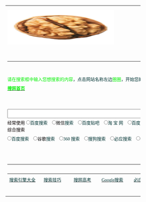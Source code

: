 <!-- 参考http://www.sowang.com/s/ -->

<html><head><meta http-equiv="Content-Type" content="text/html; charset=GBK">
<title>搜网全能搜 - 搜索引擎大全!各大搜索引擎一键搜索!</title>

<meta name="Description" content="为您提供各大搜索引擎入口,集合全世界最大的搜索引擎百度搜索,谷歌搜索,360搜索,搜狗搜索,必应搜索等搜索引擎,帮您一键实现对百度、谷歌、搜狗、必应、360等搜索引擎及视频、图片、音乐、知识、微博、微信、购物等热门网站搜索，方便您快速找到所需！&quot;">
<meta name="Keywords" content="搜索引擎,搜索大全,搜索引擎大全,全能搜,百度搜索引擎,google谷歌搜索引擎,360搜索引擎,搜狗搜索引擎,搜搜搜索引擎,必应搜索引擎,购物搜索引擎,网页搜索引擎,音乐搜索引擎,视频搜索引擎,学术搜索引擎,图片搜索引擎">

<style type="text/css">
<!--

body, td{color:/#000;font-size:12px;font-family:宋体;line-height:140%}
A:LINK{color:/#039;}

A:VISITED{color:/#039;}
A:HOVER{color:/#f60;}

.WH{color:/#FFF;font:bold 14.8px 宋体}
.WHS{color:/#FFF;font:12px 宋体}

:link.WHS{color:/#FFF;font:12px 宋体}
:visited.WHS{color:/#FFF;font:12px 宋体}

:hover.WHS{color:/#f60;font:12px 宋体}
.X{font-size:24px;font-weight:bold;}

.L{font-size:16px;font-weight:bold;}
.M{font:bold 14.8px 宋体}

.C{font-size:14.8px}
.S{font-size:12px}

.LM{line-height:130%}
.LL{line-height:150%}

.f11{font-size:14.9px}
.f1{font-size:10px}

.f2{font-size:12px}
.f3{font-size:16px}

.f4{font-size:18px}
.f5{font-size:24px}

.f6{font-size:31px}
.lh13{line-height:130%}

.lh15{line-height:150%}
.lh17{line-height:170%}

select{font-size:12px}
input{font-size:12px}

.l15{line-height:150%}
.img01{border-color:/#000000;color:/#000000;}

.c01{color:/#ffffff;line-height:150%}
.c03{color:/#FA7701;line-height:170%;font-size:14.9px}

.td_background {BACKGROUND-COLOR: /#f7f7f4; COLOR: /#3f3f3f; FONT-SIZE: 12px;
LINE-HEIGHT: 13pt; TEXT-ALIGN: center}

.f14 {font-size:14.8px;font-family:宋体; line-height: 20px}
.b10 { font-family: "宋体"; font-size: 10pt; color: /#000000; line-height: 130%}

.black9 { font-family: "宋体"; font-size: 9pt; color: /#000000; text-decoration: none}
.p4{font-size:14.8px;line-height:130%}

.f9 { font-size: 12px}
.a { font-family: "宋体"; font-size: 12px; color: 000099; text-decoration: none}

.text {font-size: 14.9px; line-height: 22px}
a {font-size: 9pt; text-decoration: underline}

.blue {text-decoration: underline;color:/#000099;line-height: 18px;}
.green { font-family: "宋体"; font-size: 14px; color: 687C49; text-decoration: none}

.b2 { font-family: "宋体"; font-size: 12px; color: /#000000; text-decoration: none; line-height: 18px}
a:link.a02 {color:/#0000ff;font-size:14.9px;font-weight:bold;}

.t3 { font-size: 14px; line-height: 140%; }
.tech15 {font-size:14.9px;line-height:120%;}

.techs1 {font-size:10px;color:/#6666cc;}
.navtd{ font-size: 12px; font-family: MS Shell Dlg,Tahoma,sans-serif,宋体; color: /#FFFFFF; text-decoration: none }

.bold{ font-weight: bold }
a:link.lan7 {color:/#00169C;font-size:12px}

.l17 {line-height:170%;}
a:link.link1 {text-decoration:none;}

.cont {FONT-FAMILY: 宋体; FONT-SIZE: 14px; LINE-HEIGHT: 20px}
.blank {LINE-HEIGHT: 20px; WIDTH: 95%; align: left}

td {font-family:宋体;font-size:12px;}
.itm {

FONT-FAMILY: "宋体"; FONT-SIZE: 12px
; color: /#FFFFFF}

.a14{font-size:14px;text-indent:25px;line-height:20px}
.item { font: 10pt "宋体"}

table {font-family: "宋体"; font-size: 9pt;}
.sms { font-size: 12px}.sms { font-size: 12px}.sms { font-size: 12px}a:link.keys { color: /#0000FF; text-decoration: none; font-size: 12px; }a:link.keys { color: /#0000FF; text-decoration: none; font-size: 12px; }a:link.keys { color: /#0000FF; text-decoration: none; font-size: 12px; }a:link.keys { color: /#0000FF; text-decoration: none; font-size: 12px; }a:link.keys { color: /#0000FF; text-decoration: none; font-size: 12px; }a:link.keys { color: /#0000FF; text-decoration: none; font-size: 12px; }a:link.keys { color: /#0000FF; text-decoration: none; font-size: 12px; }a:link.keys { color: /#0000FF; text-decoration: none; font-size: 12px; }a:link.keys { color: /#0000FF; text-decoration: none; font-size: 12px; }a:link.keys { color: /#0000FF; text-decoration: none; font-size: 12px; }a:link.keys { color: /#0000FF; text-decoration: none; font-size: 12px; }a:link.keys { color: /#0000FF; text-decoration: none; font-size: 12px; }a:link.keys { color: /#0000FF; text-decoration: none; font-size: 12px; }a:link.keys { color: /#0000FF; text-decoration: none; font-size: 12px; }a:link.keys { color: /#0000FF; text-decoration: none; font-size: 12px; }a:link.keys { color: /#0000FF; text-decoration: none; font-size: 12px; }a:link.keys { color: /#0000FF; text-decoration: none; font-size: 12px; }a:link.keys { color: /#0000FF; text-decoration: none; font-size: 12px; }a:link.keys { color: /#0000FF; text-decoration: none; font-size: 12px; }a:link.keys { color: /#0000FF; text-decoration: none; font-size: 12px; }a:link.keys { color: /#0000FF; text-decoration: none; font-size: 12px; }a:link.keys { color: /#0000FF; text-decoration: none; font-size: 12px; }a:link.keys { color: /#0000FF; text-decoration: none; font-size: 12px; }a:link.keys { color: /#0000FF; text-decoration: none; font-size: 12px; }a:link.keys { color: /#0000FF; text-decoration: none; font-size: 12px; }a:link.keys { color: /#0000FF; text-decoration: none; font-size: 12px; }.p1{font-size:12px}

.b { font-family: "宋体"; font-size: 14px; color: /#000000; text-decoration: none; font-weight: bold}
.f12{font-size:12px; color:/#000000; line-height: 18px}

.dir {FONT-FAMILY: 宋体; FONT-SIZE: 14.8px; FONT-WEIGHT: bold}
.unnamed1 { font-size: 9pt}

.TEXT1 {line-height: 130%;}
.p2{font-size:12px;line-height:130%;}

.tomg { color: /#000000; font-size:12px; text-decoration:none}
a:link.tomg {color: /#000000; text-decoration:none}

.f{font-size:12px}.c07{color:/#777777;line-height:150%;}
a:link.lk3 {color:/#777777;text-decoration:none;}

.font {font-size: 9pt; font-family: "宋体", "Arial Narrow", "Times New Roman",line-height:13pt;}
:link.fl{color:/#6f6f6f}

.n02 {FONT-SIZE: 14px; LINE-HEIGHT: 150%}
a:link.a07 {text-decoration:none;color:/#0000AA;}

.p3{font-family:"宋体";font-size:12px;line-height:200%}.black { font-size: 12px;text-decoration: none;line-height: 18px;}
.tableBorder1{width:98%;border: 1px; background-color: /#6595D6;}

td.TableBody1{background-color: /#FFFFFF;line-height : normal ;}
table {font-family: "宋体"; font-size: 9pt;}

/*{margin:0;padding:0;}
.newsblue1 { font-size: 14px; line-height: 21px; color: /#0F0CBF;}

a {font-size: 9pt; text-decoration: underline}
a:link{color:000066}

a:link{font-size:12px;color:/#0000cc;}
/*{margin:0;padding:0;}

--></style><!--<base target="_blank">--><base href="." target="_blank">
<style type="text/css">/#yddContainer{display:block;font-family:Microsoft YaHei;position:relative;width:100%;height:100%;top:-4px;left:-4px;font-size:12px;border:1px solid}/#yddTop{display:block;height:22px}/#yddTopBorderlr{display:block;position:static;height:17px;padding:2px 28px;line-height:17px;font-size:12px;color:/#5079bb;font-weight:bold;border-style:none solid;border-width:1px}/#yddTopBorderlr .ydd-sp{position:absolute;top:2px;height:0;overflow:hidden}.ydd-icon{left:5px;width:17px;padding:0px 0px 0px 0px;padding-top:17px;background-position:-16px -44px}.ydd-close{right:5px;width:16px;padding-top:16px;background-position:left -44px}/#yddKeyTitle{float:left;text-decoration:none}/#yddMiddle{display:block;margin-bottom:10px}.ydd-tabs{display:block;margin:5px 0;padding:0 5px;height:18px;border-bottom:1px solid}.ydd-tab{display:block;float:left;height:18px;margin:0 5px -1px 0;padding:0 4px;line-height:18px;border:1px solid;border-bottom:none}.ydd-trans-container{display:block;line-height:160%}.ydd-trans-container a{text-decoration:none;}/#yddBottom{position:absolute;bottom:0;left:0;width:100%;height:22px;line-height:22px;overflow:hidden;background-position:left -22px}.ydd-padding010{padding:0 10px}/#yddWrapper{color:/#252525;z-index:99999;background:url(chrome-extension://bgllbpdmpeenjbeiigkhccehncomjfbk/ab20.png);}/#yddContainer{background:/#fff;border-color:/#4b7598}/#yddTopBorderlr{border-color:/#f0f8fc}/#yddWrapper .ydd-sp{background-image:url(chrome-extension://bgllbpdmpeenjbeiigkhccehncomjfbk/ydd-sprite.png)}/#yddWrapper a,/#yddWrapper a:hover,/#yddWrapper a:visited{color:/#50799b}/#yddWrapper .ydd-tabs{color:/#959595}.ydd-tabs,.ydd-tab{background:/#fff;border-color:/#d5e7f3}/#yddBottom{color:/#363636}/#yddWrapper{min-width:250px;max-width:400px;margin-top: 15px;}</style><style id="style-1-cropbar-clipper">//* Copyright 2014 Evernote Corporation. All rights reserved. /*/

.en-markup-crop-options {
top: 18px !important;

left: 50% !important;
margin-left: -100px !important;

width: 200px !important;
border: 2px rgba(255,255,255,.38) solid !important;

border-radius: 4px !important;
}

.en-markup-crop-options div div:first-of-type {
margin-left: 0px !important;

}
</style></head>

<body>
<div align="center">

<table border="0" width="55%" height="636">
<tbody><tr>

<td height="108">
<p align="center">

<img border="0" src="/img/hetao_80x106.png" alt="搜网全能搜 --- 帮您一键实现对百度、谷歌、搜狗、必应、360搜索引擎、视频、图片、音乐、知识、微博、微信、购物等热门网站搜索，方便您快速找到需要的东西！" width="341" height="110"></p></td>
</tr>

<tr>
<td height="345">

<table border="0" cellpadding="0" cellspacing="0" width="873" height="280">
<tbody><tr>

<td width="873" height="19" style="font-size: 12px; margin: 0; padding: 0">
</td>

</tr>
<tr>

<td width="873" height="19" style="font-size: 12px; margin: 0; padding: 0">
</td>

</tr>
<tr>

<td width="873" height="19" style="font-size: 12px; margin: 0; padding: 0">
<font color="/#FF0000">

<span style="font-size: 10.5pt; margin: 0; padding: 0" lang="zh-cn">请在</span><span style="font-size: 10.5pt" lang="zh-cn">搜索</span><span style="font-size: 10.5pt">框</span><span style="font-size: 10.5pt; margin: 0; padding: 0" lang="zh-cn">中输入您想搜索的内容</span></font><font style="margin: 0; padding: 0"><font color="/#333333"><span style="font-size: 10.5pt">，点击网站名称左边</span></font><span style="font-size: 10.5pt"><font color="/#FF0000">圈圈</font></span></font><font color="/#333333" style="margin: 0; padding: 0"><span style="font-size: 10.5pt">，</span></font><span lang="zh-cn" style="margin: 0; padding: 0"><font color="/#333333" style="margin: 0; padding: 0"><span style="font-size: 10.5pt">开始您的搜索之旅
！搜网全能搜一键搜索！</span>&nbsp;<span style="font-size: 10.5pt"> </span> </font></span>

<font color="/#635f5c" style="margin: 0px; padding: 0px"><b>
<span class="eng">

<font color="/#333333" style="margin: 0px; padding: 0px">
<span style="font-size: 10.5pt"></span></font></span>

</b><span class="eng">
<font color="/#333333" style="margin: 0px; padding: 0px"><u><span style="margin: 0px; padding: 0px">

<font color="/#FF0000" style="margin: 0; padding: 0; ">
<a href="http://www.sowang.com/">

<font color="/#FF0000" style="font-size: 10.5pt; font-weight:700">搜网首页</font></a></font></span></u></font></span></font><b><span lang="zh-cn" style="margin: 0; padding: 0"><font color="/#333333" style="margin: 0; padding: 0">&nbsp; </font></span>
<font color="/#111111"></font><span lang="zh-cn" style="margin: 0; padding: 0"><font color="/#333333" style="margin: 0; padding: 0">&nbsp; </font></span><span lang="zh-cn" style="margin: 0; padding: 0"><font color="/#333333" style="margin: 0; padding: 0"> </font></span>

</b><font color="/#333333"><span style="font-size: 10.5pt">
</span></font><b><script language="javascript">

<!--
function check(select){

key = document.form1.word.value;
switch(select){

case 001: window.open('http://search.tianya.cn/s?q='+key);break;
case 002: window.open('http://www.soku.com/search_video/q_'+key);break;

case 003: window.open('http://s.weibo.com/weibo/'+key);break;
case 004: window.open('http://so.tudou.com/nisearch//'+key);break;

case 005: window.open('http://search.xunlei.com/search.php?keyword='+key);break;
case 006: window.open('http://www.baidu.com/baidu?tn=bds&cl=3&ct=2097152&si=gamersky.com&s=&word='+key);break;

case 007: window.open('http://so.iqiyi.com/so/q_'+key);break;
case 009: window.open('http://www.so.com/s?ie=utf-8&src=360sou_home&q='+encodeURIComponent(key));break;

case 024: window.open('http://news.chinaso.com/newssearch.htm?q='+key);break;
case 511: window.open('http://so.tv.sohu.com/mts?box=1&wd='+key);break;

case 013: window.open('https://search.jd.com/Search?keyword='+key);break;
case 015: window.open('http://searchb.dangdang.com/?key='+key);break;

case 016: window.open('http://www.amazon.cn/gp/search?__mk_zh_CN=%E4%BA%9A%E9%A9%AC%E9%80%8A%E7%BD%91%E7%AB%99&url=search-alias%3Daps&field-keywords='+key);break;
case 017: window.open('http://tuan.baidu.com/quanguo/?do=search&wd='+key);break;

case 018: window.open('http://wenku.baidu.com/search?word='+key);break;
case 019: window.open('http://zh.wikipedia.org/wiki/'+key);break;

case 020: window.open('http://tieba.baidu.com/f?kw='+key);break;
case 021: window.open('http://www.baidu.com/s?rtt=2&tn=baiduwb&cl=2&wd='+key);break;

case 322: window.open('http://weixin.sogou.com/weixin?type=2&query='+key);break;
case 023: window.open('http://www.douban.com/search?search_text='+key);break;

case 026: window.open('http://map.sogou.com//#lq='+key);break;
case 027: window.open('http://www.haodou.com/search/'+key);break;

case 028: window.open('http://gouwu.sogou.com/shop?query='+key);break;
case 029: window.open('http://xyx.hao123.com/search/?q='+key);break;

case 030: window.open('http://search.17173.com/jsp/news.jsp?keyword='+key .htm);break;
case 031: window.open('http://data.yule.baidu.com/s?word='+key .htm);break;

case 033: window.open('http://image.so.com/i?q='+key .htm);break;
case 034: window.open('http://gouwu.sogou.com/shop?query='+key);break;

case 211: window.open('http://www.kugou.com/common/search.php?keyword='+encodeURIComponent(key));break;
case 212: window.open('http://mp3.baidu.com/m?f=ms&rf=idx&tn=baidump3&ct=134217728&lf=&rn=&word='+key);break;

case 213: window.open('http://www.sowang.cn/'+key);break;
case 214: window.open('http://music.yahoo.cn/s?q='+key);break;

case 101: window.open('http://www.google.com/cse?cx=partner-pub-6779091984393228%3A69q7uss5stz&ie=GB2312&q='+key);break;
case 102: window.open('https://video.so.com/v?q='+key);break;

case 103: window.open('http://dict.baidu.com/s?ie=gb2312&bs=windows&sr=&z=&cl=3&f=8&word='+key);break;
case 221: window.open('https://www.google.com.hk/search?safe=strict&hl=zh-CN&source=hp&ei=RYeuWoPrEISyswGswYHYCA&q='+key);break;

case 223: window.open('http://www.sogou.com/sogou?query='+key+'&pid=sogou-site-bd1354624fbae3b2');break;
case 224: window.open('http://www.baidu.com/s?tn=sitesowang&word='+key);break;

case 227: window.open('http://cn.bing.com/search?q='+encodeURIComponent(key));break;
case 233: window.open('http://www.baidu.com/s?wd='+key);break;

case 232: window.open('http://v.baidu.com/search.php?word='+key);break;
case 237: window.open('http://www.baidu.com/s?tn=sitesowang&cl=3&rn=10&ct=0&lm=0&word=filetype%3Aall+'+key);break;

case 238: window.open('http://www.gougou.com/search?search='+key);break;
case 239: window.open('http://pic.sogou.com/pics?query='+key);break;

case 240: window.open('http://sucai.zcool.com.cn/search.do?k='+key);break;
case 241: window.open('http://www.baidu.com/s?cl=3&tn=sitesowang&f=5&wd=mtv下载 '+key);break;

case 249: window.open('http://images.google.cn/images?complete=1&hl=zh-CN&q='+key);break;
case 250: window.open('http://image.baidu.com/i?ct=201326592&cl=2&lm=-1&tn=baiduimage&pv=&word='+key);break;

case 251: window.open('http://video.baidu.com/v?ct=301989888&rn=20&pn=0&db=0&s=0&word='+key);break;
case 252: window.open('http://search.pptv.com/s_video?kw='+key);break;

case 253: window.open('http://v.iask.com/v?k='+key);break;
case 255: window.open('http://movie.hao123.com/allsearch?q='+key);break;

case 256: window.open('http://www.soku.com/search_video/q_'+key);break;
case 264: window.open('http://mp3.baidu.com/m?rn=&tn=baidump3&ct=134217728&lm=6&word='+key);break;

case 269: window.open('http://so.hudong.com/s/doc/'+key);break;
case 270: window.open('http://zhidao.baidu.com/q?ct=17&pn=0&tn=ikaslist&rn=10&word='+key);break;

case 271: window.open('http://baike.baidu.com/w?ct=17&lm=0&tn=baiduWikiSearch&pn=0&rn=10&word='+key);break;
case 274: window.open('http://www.baidu.com/s?tn=sitesowang&ct=&lm=&z=&rn=&word='+key);break;

case 275: window.open('http://www.iciba.com/'+key);break;
case 276: window.open('http://www.baidu.com/baidu?ie=gb2312&ct=1048576&cl=3&word='+key);break;

case 278: window.open('http://zidian.cn.yahoo.com/result_en2cn.html?p='+key);break;
case 279: window.open('http://dict.cn/search/?q='+key);break;

case 280: window.open('http://www.lfzz.net/tools/dict.asp?word='+key);break;
case 281: window.open('http://hanyu.baidu.com/s?ie=gb2312&bs=windows&sr=&z=&cl=3&f=8&word='+key);break;

case 284: window.open('http://s.taobao.com/search?q='+key);break;
case 285: window.open('http://search.cctv.com/search.php?qtext='+encodeURIComponent(key));break;

case 300: window.open('http://list.tmall.com/search_product.htm?q='+key);break;
case 310: window.open('http://www.xilinjie.com/s?q='+key);break;

case 400: window.open('http://so2.4399.com/search/search.php?k='+key);break;
case 500: window.open('http://www.baidu.com/s?tn=sitesowang&word='+key);break;

case 501: window.open('http://s.taobao.com/search?q='+key);break;
case 502: window.open('http://v.baidu.com/v?word='+key);break;

case 503: window.open('http://list.tmall.com/search_product.htm?q='+key);break;
case 504: window.open('http://mp3.baidu.com/m?f=ms&rf=idx&tn=baidump3&ct=134217728&lf=&rn=&word='+key);break;

case 505: window.open('http://map.baidu.com/m?word='+key);break;
case 506: window.open('http://s.weibo.com/weibo/'+key);break;

case 507: window.open('http://tieba.baidu.com/f?kw='+key);break;
case 508: window.open('http://news.baidu.com/ns?word='+key);break;

case 509: window.open('http://xueshu.baidu.com/s?wd='+key);break;
case 510: window.open('http://v.qq.com/search.html?pagetype=3&stj2=search.search&stag=txt.index&ms_key='+key);break;

case 600: window.open('http://vdisk.weibo.com/search/?type=public&keyword='+key);break;
case 700: window.open('http://xueshu.baidu.com/s?wd='+key);break;

case 800: window.open('http://cn.bing.com/academic/search?q='+key);break;
case 900: window.open('http://www.sogou.com/xueshu?ie=utf-8&query='+key);break;

case 920: window.open('http://epub.cnki.net/kns/brief/default_result.aspx'+key);break;
case 990: window.open('http://www.sowang.com/chaxun/index.htm'+key);break;

case 950: window.open('https://sg.search.yahoo.com/search;_ylt=AwrBTvcZ.PlTbwEApZQi4gt.;_ylc=X1MDMjExNDcwODAwMgRfcgMyBGJjawNjb2Q5ZHExOXZqdTBwJTI2YiUzRDMlMjZzJTNEOGEEZnIDBGdwcmlkAwRtdGVzdGlkA251bGwEbl9yc2x0AzAEbl9zdWdnAzAEb3JpZ2luA3NnLnNlYXJjaC55YWhvby5jb20EcG9zAzAEcHFzdHIDBHBxc3RybAMEcXN0cmwDNgRxdWVyeQNzZWFyY2gEdF9zdG1wAzE0MDg4OTA2NTUEdnRlc3RpZANudWxs?pvid=tKo33Dk4LjHm5xgGlXwchw6aMTgyLlP5.Bn_iSKI&p='+key);break;
case 960: window.open('https://www.yandex.com/search/?text='+key);break;

case 991: window.open('https://scholar.google.com.hk/scholar?hl=zh-CN&as_sdt=0%2C5&q='+key);break;
case 992: window.open('http://zhihu.sogou.com/zhihu?query='+key);break;

case 993: window.open('http://dict.youdao.com/search?q='+key);break;
case 994: window.open('http://www.chaoxing.com/search?sw='+key);break;

case 995: window.open('http://www.sciinfo.cn/Result.aspx?c=1&q='+key);break;
case 996: window.open('http://cn.whu.findplus.cn/?h=search_list&query='+key);break;

case 997: window.open('http://search.gome.com.cn/search?question='+key);break;
case 635: window.open(''+key);break;

}
}

//-->
</script></b><font color="/#333333"><span style="font-size: 10.5pt"> 　</span></font><span id="thread_78482"></span></td>

</tr>
<tr>

<td width="873" height="47" style="font-size: 12px; margin: 0; padding: 0"><form name="form1" method="get" action="http://www.baidu.com/s?tn=sitesowang&amp;word=" style="margin: 0; padding: 0">
<p align="center"><font size="5" style="margin: 0; padding: 0">

<input name="word" size="78" onfocus="this.select()" onmouseover="this.focus()" style="margin:0; padding:0; font-size: 16pt; float:left" onkeypress="if(event.keyCode==13){check(101);return false;}"></font><font color="/#333333" style="margin: 0; padding: 0"> </font></p>
<p style="line-height: 200%" align="left"></p>

</form></td>
</tr>

<tr>
<td width="873" height="27" style="font-size: 12px; margin: 0; padding: 0">

<font color="/#800000">
<span style="font-size: 10.5pt">经常使用</span></font><font color="/#333333" style="margin: 0; padding: 0; font-size:10.5pt"> </font>

<font color="/#333333">
<input type="radio" onclick="check(500)" value="V1" style="margin: 0; padding: 0; font-size:10.5pt" name="e7"></font><span style="margin:0; padding:0; TEXT-DECORATION: none" id="linkArea1"><font color="/#333333" style="margin: 0; padding: 0; font-size:10.5pt">百度</font></span><font color="/#333333"><span style="font-size: 10.5pt">搜索　</span></font><font color="/#333333" style="margin: 0; padding: 0"><input type="radio" onclick="check(322)" style="margin:0; padding:0; font-size: 10.5pt" value="V1" name="e10"></font><font style="font-size: 10.5pt">微信</font><font color="/#333333" style="font-size: 10.5pt">搜索</font><font color="/#333333"><span style="font-size: 10.5pt">　</span></font><font color="/#333333" style="margin: 0; padding: 0"><input type="radio" onclick="check(507)" value="V1" style="margin: 0; padding: 0; font-size:10.5pt" name="e16"></font><font color="/#333333"><span style="font-size: 10.5pt">百度贴吧　</span></font><font color="/#333333" style="margin: 0; padding: 0"><input type="radio" onclick="check(501)" style="margin:0; padding:0; font-size: 10.5pt" value="V1" name="e8"></font><font color="/#333333"><font face="Trebuchet MS" style="font-size: 10.5pt; margin: 0; padding: 0">淘 宝 网</font><span style="font-size: 10.5pt">　</span></font><font color="/#333333" style="margin: 0; padding: 0"><input type="radio" onclick="check(504)" value="V1" style="margin: 0; padding: 0; font-size:10.5pt" name="e11"></font><font color="/#333333"><font style="margin: 0; padding: 0"><span style="font-size: 10.5pt">百度音乐</span></font><span style="font-size: 10.5pt">　</span></font><font color="/#333333" style="margin: 0; padding: 0"><input type="radio" onclick="check(506)" value="V1" style="margin: 0; padding: 0; font-size:10.5pt" name="e13"></font><font color="/#333333"><font style="margin: 0; padding: 0"><span style="font-size: 10.5pt">新浪微博</span></font><span style="font-size: 10.5pt">　</span><input type="radio" onclick="check(256)" value="V1" style="margin: 0; padding: 0; font-size:10.5pt" name="e9"></font><span style="font-size: 10.5pt; text-decoration: none;"><font color="/#333333">优酷</font></span><font color="/#333333"><span style="font-size: 10.5pt; margin: 0; padding: 0" lang="zh-cn">视频</span><span style="font-size: 10.5pt">　</span></font><font color="/#333333" style="margin: 0; padding: 0"><input type="radio" onclick="check(505)" value="V1" style="margin: 0; padding: 0; font-size:10.5pt" name="e12"></font><font color="/#333333"><font style="margin: 0; padding: 0"><span style="font-size: 10.5pt">百度地图</span></font></font></td>

</tr>
<tr>

<td width="873" height="27" style="font-size: 12px; margin: 0; padding: 0">
<font color="/#800000">

<a style="text-decoration: none; color:/#00e; font-size:10.5pt" href="http://www.sowang.com/search.htm">
<font color="/#800000">综合搜索</font></a></font><font color="/#333333" style="margin: 0; padding: 0"><span style="font-size: 10.5pt">

</span> </font>
<font color="/#333333">

<input type="radio" onclick="check(224)" value="V1" style="margin: 0; padding: 0; font-size:10.5pt" name="e1"></font><span id="linkArea0" style="margin: 0; padding: 0"><a target="_blank" href="http://www.sowang.com/BAIDU/" style="text-decoration: none; margin: 0; padding: 0; font-size:10.5pt"><span style="margin:0; padding:0; TEXT-DECORATION: none"><font color="/#333333" style="margin: 0; padding: 0">百度</font></span></a></span><font color="/#333333"><span style="font-size: 10.5pt">搜索　</span><input type="radio" onclick="check(221)" value="V1" style="margin: 0; padding: 0; font-size:10.5pt" name="e2"></font><span style="margin:0; padding:0; text-decoration: none"><a style="text-decoration: none; margin: 0; padding: 0; font-size:10.5pt" href="http://www.sowang.com/googleseaech.htm"><font color="/#000000" style="margin: 0; padding: 0">谷歌</font></a></span><font color="/#333333"><span style="font-size: 10.5pt">搜索　</span><input type="radio" onclick="check(009)" value="V1" style="margin: 0; padding: 0; font-size:10.5pt" name="e3"><span style="font-size: 10.5pt">360 搜索　</span><input type="radio" onclick="check(223)" value="V1" style="margin: 0; padding: 0; font-size:10.5pt" name="e"><span style="font-size:10.5pt;margin:0; padding:0; text-decoration: none; cursor:pointer;" onclick="check(223)"><font style="margin: 0; padding: 0">搜狗搜索</font></span><span style="font-size: 10.5pt">　</span><input type="radio" onclick="check(227)" value="V1" style="margin: 0; padding: 0; font-size:10.5pt" name="e18"><span style="font-size: 10.5pt">必应搜索　</span><input type="radio" onclick="check(024)" value="V1" style="margin: 0; padding: 0; font-size:10.5pt" name="e"><span style="font-size: 10.5pt">中国搜索　</span><input type="radio" onclick="check(950)" value="V1" style="margin: 0; padding: 0; font-size:10.5pt" name="e38"><span style="font-size: 10.5pt">雅虎英文 </span><input type="radio" onclick="check(960)" value="V1" style="margin: 0; padding: 0; font-size:10.5pt" name="e38"><span style="font-size: 10.5pt">Yandex </span></font></td>
</tr>

<tr>
<td width="873" height="27" style="font-size: 12px; margin: 0; padding: 0">

<font color="/#800000"><span style="font-size: 10.5pt">购物搜索</span></font><font color="/#434545" style="margin: 0; padding: 0; font-size:10.5pt">
</font><font color="/#3F3F3F" style="margin: 0; padding: 0">

<input type="radio" onclick="check(284)" style="margin:0; padding:0; font-size: 10.5pt" value="V1" name="e40"></font><font face="Trebuchet MS" color="/#333333" style="font-size: 10.5pt; margin: 0; padding: 0">淘 宝 网</font><font color="/#333333"><span style="font-size: 10.5pt">　</span></font><font color="/#333333" style="margin: 0; padding: 0"><span style="font-size: 10.5pt">
</span><input type="radio" onclick="check(300)" style="margin:0; padding:0; font-size: 10.5pt" value="V1" name="e5"></font><font face="Trebuchet MS" color="/#333333" style="font-size: 10.5pt; margin: 0; padding: 0">天猫商城</font><font color="/#333333"><span style="font-size: 10.5pt">　</span></font><font color="/#333333" style="margin: 0; padding: 0"><input type="radio" onclick="check(013)" style="margin:0; padding:0; font-size: 10.5pt" value="V1" name="e41"></font><font face="Trebuchet MS" color="/#333333" style="font-size: 10.5pt; margin: 0; padding: 0">京东商城</font><font color="/#333333"><span style="font-size: 10.5pt">　</span></font><font color="/#333333" style="margin: 0; padding: 0"><input type="radio" onclick="check(015)" style="margin:0; padding:0; font-size: 10.5pt" value="V1" name="e42"></font><font face="Trebuchet MS" color="/#333333" style="font-size: 10.5pt; margin: 0; padding: 0">当 当 网</font><font color="/#333333"><span style="font-size: 10.5pt">　</span></font><font color="/#333333" style="margin: 0; padding: 0"><input type="radio" onclick="check(016)" style="margin:0; padding:0; font-size: 10.5pt" value="V1" name="e43"></font><font face="Trebuchet MS" color="/#3F3F3F" style="font-size: 10.5pt; margin: 0; padding: 0"><span style="font-size: 10.5pt; text-decoration: none"><font color="/#333333">卓 越 网</font></span></font><font color="/#333333"><span style="font-size: 10.5pt">　 </span></font><font color="/#333333" style="margin: 0; padding: 0"><input type="radio" onclick="check(034)" style="margin:0; padding:0; font-size: 10.5pt" value="V1" name="e21"></font><font face="Trebuchet MS" color="/#333333" style="font-size: 10.5pt; margin: 0; padding: 0">搜狗购物</font><font color="/#333333"><span style="font-size: 10.5pt">　 </span></font><font color="/#333333" style="margin: 0; padding: 0">

<input type="radio" onclick="check(997)" style="margin:0; padding:0; font-size: 10.5pt" value="V1" name="e52"></font><font face="Trebuchet MS" color="/#333333" style="font-size: 10.5pt; margin: 0; padding: 0">国美电器</font></td>
</tr>

<tr>
<td width="873" height="27" style="font-size: 12px; margin: 0; padding: 0">

<font color="/#800000" style="margin: 0; padding: 0">
<span style="font-size: 10.5pt">视频<a style="text-decoration: none; font-size: 10.5pt; margin: 0; padding: 0" href="http://www.sowang.com/ZY/MOVIES.HTM"><font color="/#800000">搜索</font></a></span></font><font color="/#333333" style="margin: 0; padding: 0"><span style="font-size: 10.5pt">

</span></font><font color="/#333333">
<input type="radio" onclick="check(007)" value="V1" style="margin: 0; padding: 0; font-size:10.5pt" name="e27"><span style="font-size: 10.5pt">奇艺</span><font><span style="font-size: 10.5pt">高清</span></font><span style="font-size: 10.5pt">　</span><input type="radio" onclick="check(251)" style="margin:0; padding:0; font-size: 10.5pt" value="V1" name="e14"><span style="font-size: 10.5pt; margin: 0; padding: 0" lang="zh-cn">百度视频</span><span style="font-size: 10.5pt">　</span></font><font color="/#333333" style="margin: 0; padding: 0"><input type="radio" onclick="check(256)" style="margin:0; padding:0; font-size: 10.5pt" value="V1" name="e28"><span style="font-size: 10.5pt">优酷视频</span></font><font color="/#333333"><span style="font-size: 10.5pt">　</span><input type="radio" onclick="check(510)" value="V1" style="margin: 0; padding: 0; font-size:10.5pt" name="e20"><span style="font-size: 10.5pt">腾讯视频　</span></font><font color="/#333333" style="margin: 0; padding: 0"><font color="/#333333"><input type="radio" onclick="check(511)" style="margin:0; padding:0; font-size: 10.5pt" value="V1" name="e30"></font><span style="font-size: 10.5pt">搜狐视频</span></font><font color="/#333333"><span style="font-size: 10.5pt">　</span></font><font color="/#333333" style="margin: 0; padding: 0"><input type="radio" onclick="check(252)" style="margin:0; padding:0; font-size: 10.5pt" value="V1" name="e32"></font><font color="/#333333"><span style="font-size: 10.5pt">PPTV聚力　</span><input type="radio" onclick="check(285)" value="V1" style="margin: 0; padding: 0; font-size:10.5pt" name="e4"><span style="font-size: 10.5pt">央视视频

</span><input type="radio" onclick="check(102)" value="V1" style="margin: 0; padding: 0; font-size:10.5pt" name="e48"><span style="font-size: 10.5pt">360视频</span></font></td>
</tr>

<tr>
<td width="873" height="27" style="font-size: 12px; margin: 0; padding: 0">

<font style="margin: 0; padding: 0"><span style="font-size: 10.5pt">
<font color="/#800000" style="margin: 0; padding: 0">知识搜索</font></span><font color="/#333333" style="margin: 0; padding: 0"><span style="font-size: 10.5pt">

</span>
</font></font><font color="/#333333" style="margin: 0; padding: 0">

<input type="radio" onclick="check(270)" value="V1" style="margin: 0; padding: 0; font-size:10.5pt" name="e22"><span style="font-size: 10.5pt">百度知道</span></font><font color="/#333333"><span style="font-size: 10.5pt">　</span><input type="radio" onclick="check(992)" value="V1" style="margin: 0; padding: 0; font-size:10.5pt" name="e19"></font><span style="font-size: 10.5pt">知乎<font color="/#333333">搜索</font></span><font color="/#333333"><span style="font-size: 10.5pt">　</span></font><font color="/#333333" style="margin: 0; padding: 0"><input type="radio" onclick="check(271)" value="V1" style="margin: 0; padding: 0; font-size:10.5pt" name="R19"><span style="font-size: 10.5pt">百度百科</span></font><font color="/#333333"><span style="font-size: 10.5pt">　</span></font><font color="/#333333" style="margin: 0; padding: 0"><input type="radio" onclick="check(019)" style="margin:0; padding:0; font-size: 10.5pt" value="V1" name="R31"></font><font><span style="font-size: 10.5pt"><font color="/#333333">维基百科</font></span></font><font color="/#333333"><span style="font-size: 10.5pt">　</span></font><font color="/#434545" style="margin: 0; padding: 0"><input type="radio" onclick="check(018)" value="V1" style="margin: 0; padding: 0; font-size:10.5pt" name="R30"></font><font color="/#3F3F3F" style="margin: 0; padding: 0"><span style="font-size: 10.5pt">百度文库</span></font><font color="/#333333"><span style="font-size: 10.5pt">　</span></font><font color="/#3F3F3F" style="margin: 0; padding: 0"><input type="radio" onclick="check(237)" style="margin:0; padding:0; font-size: 10.5pt" value="V1" name="R27"><span style="font-size: 10.5pt">文档搜索</span></font><font><span style="font-size: 10.5pt">&nbsp;</span></font></td>
</tr>

<tr>
<td width="873" height="27" style="font-size: 12px; margin: 0; padding: 0">

<font><span style="font-size: 10.5pt">
<font color="/#800000" style="margin: 0; padding: 0">网盘搜索</font></span><font color="/#333333" style="margin: 0; padding: 0"><span style="font-size: 10.5pt">

</span>
</font><font color="/#333333">

<input type="radio" onclick="check(310)" value="V1" style="margin: 0; font-size:10.5pt; padding-left:4px; padding-right:4px; padding-top:1px; padding-bottom:1px" name="e47"><span style="font-size: 10.5pt">西
林 街</span></font></font><font color="/#333333"><span style="font-size: 10.5pt">　</span></font><font color="/#333333" style="margin: 0; padding: 0"><input type="radio" onclick="check(600)" style="margin:0; padding:0; font-size: 10.5pt" value="V1" name="R34"></font><font><span style="font-size: 10.5pt"><font color="/#333333">微盘搜索</font></span></font></td>

</tr>
<tr>

<td width="873" height="27" style="font-size: 12px; margin: 0; padding: 0">
<font style="margin: 0; padding: 0"><span style="font-size: 10.5pt">

<font color="/#800000" style="margin: 0; padding: 0">学术搜索</font></span><font color="/#333333" style="margin: 0; padding: 0"><span style="font-size: 10.5pt">
</span>

<input type="radio" onclick="check(991)" value="V1" style="margin: 0; padding: 0; font-size:10.5pt" name="e33"><span style="font-size: 10.5pt">谷歌学术</span></font><font color="/#333333"><span style="font-size: 10.5pt">　</span><input type="radio" onclick="check(700)" value="V1" style="margin: 0; font-size:10.5pt; padding-left:4px; padding-right:4px; padding-top:1px; padding-bottom:1px" name="e34"></font><font><span style="font-size: 10.5pt">百度学术</span></font><font color="/#333333"><span style="font-size: 10.5pt">　</span></font><font color="/#333333" style="margin: 0; padding: 0"><input type="radio" onclick="check(800)" value="V1" style="margin: 0; padding: 0; font-size:10.5pt" name="e35"></font><font color="/#333333"><span style="font-size: 10.5pt">必应学术　</span><input type="radio" onclick="check(900)" value="V1" style="margin: 0; font-size:10.5pt; padding-left:4px; padding-right:4px; padding-top:1px; padding-bottom:1px" name="e36"><span style="font-size: 10.5pt">搜狗学术</span></font><font color="/#333333"><span style="font-size: 10.5pt">　</span><input type="radio" onclick="check(994)" value="V1" style="margin: 0; font-size:10.5pt; padding-left:4px; padding-right:4px; padding-top:1px; padding-bottom:1px" name="e46"><span style="font-size: 10.5pt">超星发现</span></font><font color="/#333333"><font><span style="font-size: 10.5pt">　</span><input type="radio" onclick="check(995)" value="V1" style="margin: 0; font-size:10.5pt; padding-left:4px; padding-right:4px; padding-top:1px; padding-bottom:1px" name="e50"><span style="font-size: 10.5pt">万方学术</span></font></font><font color="/#333333"><span style="font-size: 10.5pt">　</span><input type="radio" onclick="check(996)" value="V1" style="margin: 0; font-size:10.5pt; padding-left:4px; padding-right:4px; padding-top:1px; padding-bottom:1px" name="e51"><span style="font-size: 10.5pt">珞珈学术　</span></font></font></td>
</tr>

<tr>
<td width="873" height="27" style="font-size: 12px; margin: 0; padding: 0">

<p style="line-height: 200%" align="left">
<font color="/#008000">

<a style="text-decoration: none; color:/#00e; font-size:10.5pt" href="http://www.sowang.com/picsearch.htm">
<font color="/#800000">图片</font></a></font><font color="/#008000" style="margin: 0; padding: 0"><a style="text-decoration: none; margin: 0; padding: 0; color:/#00e; font-size:10.5pt" href="http://www.sowang.com/picsearch.htm"><font color="/#800000" style="margin: 0; padding: 0">搜索</font></a></font><font color="/#333333" style="margin: 0; padding: 0"><span style="font-size: 10.5pt">

</span>
<input type="radio" onclick="check(250)" value="V1" style="margin: 0; padding: 0; font-size:10.5pt" name="e23"><span style="font-size: 10.5pt">百度图片</span></font><font color="/#333333"><span style="font-size: 10.5pt">　</span></font><font color="/#333333" style="margin: 0; padding: 0"><input type="radio" onclick="check(249)" value="V1" style="margin: 0; padding: 0; font-size:10.5pt" name="e24"></font><a href="http://www.google.cn/webhp?client=aff-sowang&amp;hl=zh-CN&amp;channel=searchlink" style="text-decoration: none; margin: 0; padding: 0; color:/#00e; font-size:10.5pt"><span style="margin:0; padding:0; text-decoration: none"><font color="/#333333" style="margin: 0; padding: 0">谷歌图片</font></span></a><font color="/#333333"><span style="font-size: 10.5pt">　</span></font><font color="/#333333" style="margin: 0; padding: 0"><font color="/#333333"><input type="radio" onclick="check(239)" value="V1" style="margin: 0; padding: 0; font-size:10.5pt" name="e25"></font><span style="font-size: 10.5pt">搜狗图片</span></font><font color="/#333333"><span style="font-size: 10.5pt">　</span></font><font color="/#333333" style="margin: 0; padding: 0"><font color="/#333333"><input type="radio" onclick="check(240)" value="V1" style="margin: 0; padding: 0; font-size:10.5pt" name="e26"></font><span style="font-size: 10.5pt">站酷素材</span></font><font color="/#333333"><span style="font-size: 10.5pt">　</span><input type="radio" onclick="check(033)" value="V1" style="margin: 0; padding: 0; font-size:10.5pt" name="e6"><span style="font-size: 10.5pt">360图片</span></font><font style="margin: 0; padding: 0" color="/#333333"><span style="font-size: 10.5pt">&nbsp;</span></font></p>

</td>
</tr>

<tr>
<td width="873" height="27" style="font-size: 12px; margin: 0; padding: 0">

<font style="margin: 0; padding: 0">
<span style="font-size: 10.5pt">

<font color="/#800000" style="margin: 0; padding: 0">实用搜索</font></span></font><span style="font-size: 10.5pt">
</span> <font color="/#333333" style="margin: 0; padding: 0"><input type="radio" onclick="check(281)" style="margin:0; padding:0; font-size: 10.5pt" value="V1" name="R24"></font><font face="Trebuchet MS" color="/#333333" style="margin: 0; padding: 0"><span style="font-size: 10.5pt">百度汉语</span></font><font color="/#333333"><span style="font-size: 10.5pt">　</span></font><font color="/#3F3F3F" style="margin: 0; padding: 0"><input type="radio" onclick="check(275)" style="margin:0; padding:0; font-size: 10.5pt" value="V1" name="R23"></font><a style="margin:0; padding:0; text-decoration: none; color:/#00e; font-size:10.5pt" href="http://www.sowang.com/jinshanciba.htm"><font color="/#333333" style="margin: 0; padding: 0">金山词霸</font></a><font color="/#333333"><span style="font-size: 10.5pt">　</span></font><font color="/#333333" style="margin: 0; padding: 0"><input type="radio" onclick="check(993)" style="margin:0; padding:0; font-size: 10.5pt" value="V1" name="R35"></font><font><span style="font-size: 10.5pt"><font color="/#333333">有道词典</font></span></font><font color="/#333333"><span style="font-size: 10.5pt">　</span></font><font color="/#333333" style="margin: 0; padding: 0"><input type="radio" onclick="check(027)" style="margin:0; padding:0; font-size: 10.5pt" value="V1" name="R33"></font><font><span style="font-size: 10.5pt"><font color="/#333333">好豆菜谱</font></span></font><font color="/#333333"><span style="font-size: 10.5pt">　</span><input type="radio" onclick="check(400)" value="V1" style="margin: 0; padding: 0; font-size:10.5pt" name="e39"><span style="font-size: 10.5pt">4399游戏　</span><input type="radio" onclick="check(103)" value="V1" style="margin: 0; padding: 0; font-size:10.5pt" name="e49"><span style="font-size: 10.5pt">百度词典</span></font><font><span style="font-size: 10.5pt"><font color="/#333333"> </font></span></font></td>

</tr>
</tbody></table>

</td>
</tr>

<tr>
<td height="1">

<hr color="/#EDEDED" size="1"></td>
</tr>

<tr>
<td height="36">

<table border="0" width="871" id="table1" height="36" style="font-family: 宋体; font-size: 9pt; margin: 0; padding: 0">
<tbody style="margin: 0; padding: 0">

<tr style="margin: 0; padding: 0">
<td width="96" style="font-size: 12px; margin: 0; padding: 0" align="center">

</td>
<td width="96" style="font-size: 12px; margin: 0; padding: 0" align="center">

</td>
<td width="96" style="font-size: 12px; margin: 0; padding: 0" align="center">

</td>
<td width="96" style="font-size: 12px; margin: 0; padding: 0" align="center">

</td>
<td width="97" style="font-size: 12px; margin: 0; padding: 0" align="center">

</td>
<td width="97" style="font-size: 12px; margin: 0; padding: 0" align="center">

</td>
<td width="97" style="font-size: 12px; margin: 0; padding: 0" align="center">

</td>
<td width="97" style="font-size: 12px; margin: 0; padding: 0" align="center">

</td>
<td width="97" style="font-size: 12px; margin: 0; padding: 0" align="center">

</td>
</tr>

<tr style="margin: 0; padding: 0">
<td width="96" style="font-size: 12px; margin: 0; padding: 0" align="center">

<span style="font-family: 宋体; font-size: 9pt">
<a href="http://www.sowang.com/link.htm">

<span style="font-size: 10.5pt; text-decoration: none">
<font color="/#333333">搜索引擎大全</font></span></a></span></td>

<td width="96" style="font-size: 12px; margin: 0; padding: 0" align="center">
<a href="http://www.sowang.com/seek.htm">

<span style="font-family: 宋体; font-size: 10.5pt; text-decoration: none">
<font color="/#333333">搜索技巧</font></span></a></td>

<td width="96" style="font-size: 12px; margin: 0; padding: 0" align="center">
<a href="http://www.sowang.com/gaokao/">

<span style="font-family: 宋体; font-size: 10.5pt; text-decoration: none">
<font color="/#333333">搜网高考</font></span></a></td>

<td width="96" style="font-size: 12px; margin: 0; padding: 0" align="center">
<a href="http://www.sowang.com/googleseaech.htm">

<span style="font-family: 宋体; font-size: 10.5pt; text-decoration: none">
<font color="/#333333">Google搜索</font></span></a></td>

<td width="97" style="font-size: 12px; margin: 0; padding: 0" align="left">
<p align="center">

<font color="/#434545" style="font-size: 10.5pt">
<a href="http://www.sowang.com/bbs/forum.php?mod=forumdisplay&amp;fid=67">

<span style="font-size: 10.5pt; text-decoration: none">
<font color="/#333333">必应壁纸</font></span></a></font></p></td>

<td width="97" style="font-size: 12px; color: /#000; font-family: 宋体; line-height: 140%; margin: 0; padding: 0" align="left">
<font color="/#333333" style="margin: 0; padding: 0">

<em style="margin: 0; padding: 0">
<span style="margin:0; padding:0; font-size: 10.5pt">

&nbsp;</span></em></font><a href="http://www.sowang.com/bbs/"><span style="font-family: 宋体; font-size: 10.5pt; text-decoration: none"><font color="/#333333">搜索爱好者</font></span></a></td>
<td width="97" style="font-size: 12px; color: /#000; font-family: 宋体; line-height: 140%; margin: 0; padding: 0" align="left">

<p align="center">
<a href="http://www.sowang.com/baiduzaixianfanyi.htm">

<span style="font-size: 10.5pt; text-decoration: none">
<font color="/#333333">百度翻译</font></span></a><font color="/#333333" style="font-size: 10.5pt">

</font>
</p></td>

<td width="97" style="font-size: 12px; color: /#000; font-family: 宋体; line-height: 140%; margin: 0; padding: 0" align="left">
<p align="center">

<a href="http://www.sowang.com/picsearch.htm">
<span style="font-family: 宋体; font-size: 10.5pt; text-decoration: none">

<font color="/#333333">搜网图片</font></span></a></p></td>
<td width="97" style="font-size: 12px; color: /#000; font-family: 宋体; line-height: 140%; margin: 0; padding: 0" align="left">

<p align="center">
<a href="http://www.sowang.com/mp3search.htm">

<span style="font-size: 10.5pt; text-decoration: none">
<font color="/#333333">搜网音乐</font></span></a><font color="/#333333"><span style="font-size: 10.5pt">

</span></font></p></td>
</tr>

</tbody></table>
</td>

</tr>
<tr>
<td height="29">
</td>
</tr>
</tbody></table>
</div>

<!-- 参考http://www.sowang.com/s/ -->
</html>
